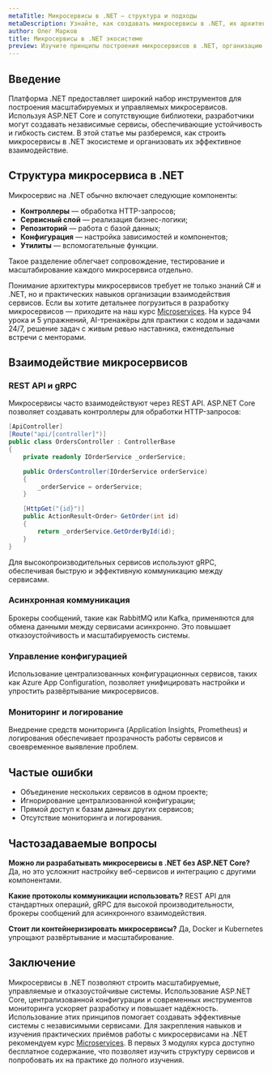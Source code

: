 ```yaml
---
metaTitle: Микросервисы в .NET — структура и подходы
metaDescription: Узнайте, как создавать микросервисы в .NET, их архитектуру, организацию проектов и взаимодействие сервисов в распределённых системах
author: Олег Марков
title: Микросервисы в .NET экосистеме
preview: Изучите принципы построения микросервисов в .NET, организацию структуры проектов и способы взаимодействия сервисов
---
```


## Введение

Платформа .NET предоставляет широкий набор инструментов для построения масштабируемых и управляемых микросервисов. Используя ASP.NET Core и сопутствующие библиотеки, разработчики могут создавать независимые сервисы, обеспечивающие устойчивость и гибкость систем.
В этой статье мы разберемся, как строить микросервисы в .NET экосистеме и организовать их эффективное взаимодействие.

## Структура микросервиса в .NET

Микросервис на .NET обычно включает следующие компоненты:

* **Контроллеры** — обработка HTTP-запросов;
* **Сервисный слой** — реализация бизнес-логики;
* **Репозиторий** — работа с базой данных;
* **Конфигурация** — настройка зависимостей и компонентов;
* **Утилиты** — вспомогательные функции.

Такое разделение облегчает сопровождение, тестирование и масштабирование каждого микросервиса отдельно.

Понимание архитектуры микросервисов требует не только знаний C# и .NET, но и практических навыков организации взаимодействия сервисов. Если вы хотите детальнее погрузиться в разработку микросервисов — приходите на наш курс [Microservices](https://purpleschool.ru/course/microservices?utm_source=knowledgebase&utm_medium=article&utm_campaign=Mikroservisy_v_NET_ekosisteme). На курсе 94 урока и 5 упражнений, AI-тренажёры для практики с кодом и задачами 24/7, решение задач с живым ревью наставника, еженедельные встречи с менторами.

## Взаимодействие микросервисов

### REST API и gRPC

Микросервисы часто взаимодействуют через REST API. ASP.NET Core позволяет создавать контроллеры для обработки HTTP-запросов:

```csharp
[ApiController]
[Route("api/[controller]")]
public class OrdersController : ControllerBase
{
    private readonly IOrderService _orderService;

    public OrdersController(IOrderService orderService)
    {
        _orderService = orderService;
    }

    [HttpGet("{id}")]
    public ActionResult<Order> GetOrder(int id)
    {
        return _orderService.GetOrderById(id);
    }
}
```

Для высокопроизводительных сервисов используют gRPC, обеспечивая быструю и эффективную коммуникацию между сервисами.

### Асинхронная коммуникация

Брокеры сообщений, такие как RabbitMQ или Kafka, применяются для обмена данными между сервисами асинхронно. Это повышает отказоустойчивость и масштабируемость системы.

### Управление конфигурацией

Использование централизованных конфигурационных сервисов, таких как Azure App Configuration, позволяет унифицировать настройки и упростить развёртывание микросервисов.

### Мониторинг и логирование

Внедрение средств мониторинга (Application Insights, Prometheus) и логирования обеспечивает прозрачность работы сервисов и своевременное выявление проблем.

## Частые ошибки

* Объединение нескольких сервисов в одном проекте;
* Игнорирование централизованной конфигурации;
* Прямой доступ к базам данных других сервисов;
* Отсутствие мониторинга и логирования.

## Частозадаваемые вопросы

**Можно ли разрабатывать микросервисы в .NET без ASP.NET Core?**
Да, но это усложнит настройку веб-сервисов и интеграцию с другими компонентами.

**Какие протоколы коммуникации использовать?**
REST API для стандартных операций, gRPC для высокой производительности, брокеры сообщений для асинхронного взаимодействия.

**Стоит ли контейнеризировать микросервисы?**
Да, Docker и Kubernetes упрощают развёртывание и масштабирование.

## Заключение

Микросервисы в .NET позволяют строить масштабируемые, управляемые и отказоустойчивые системы. Использование ASP.NET Core, централизованной конфигурации и современных инструментов мониторинга ускоряет разработку и повышает надёжность.
Использование этих принципов помогает создавать эффективные системы с независимыми сервисами. Для закрепления навыков и изучения практических приёмов работы с микросервисами на .NET рекомендуем курс [Microservices](https://purpleschool.ru/course/microservices?utm_source=knowledgebase&utm_medium=article&utm_campaign=Mikroservisy_v_NET_ekosisteme).
В первых 3 модулях курса доступно бесплатное содержание, что позволяет изучить структуру сервисов и попробовать их на практике до полного изучения.
